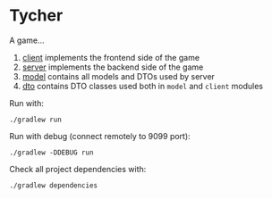 Tycher
====================

A game...

 1. [client](client) implements the frontend side of the game
 2. [server](server) implements the backend side of the game
 3. [model](model) contains all models and DTOs used by server
 4. [dto](dto) contains DTO classes used both in `model` and `client` modules

Run with:

    ./gradlew run

Run with debug (connect remotely to 9099 port):

    ./gradlew -DDEBUG run

Check all project dependencies with:

    ./gradlew dependencies
